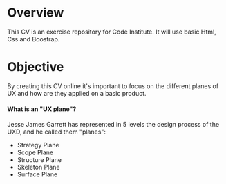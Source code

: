 # Overview
This CV is an exercise repository for Code Institute. It will use basic Html, Css and Boostrap.

# Objective
By creating this CV online it's important to focus on the different planes of UX and how are they applied on a basic product.

#### What is an "UX plane"?
Jesse James Garrett has represented in 5 levels the design process of the UXD, and he called them "planes":
* Strategy Plane
* Scope Plane
* Structure Plane 
* Skeleton Plane
* Surface Plane
